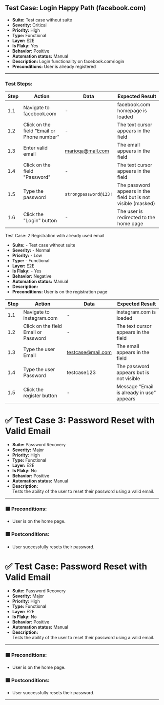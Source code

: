 ##  Test Case: Login Happy Path (facebook.com)

- **Suite:** Test case without suite  
- **Severity:** Critical  
- **Priority:** High  
- **Type:** Functional  
- **Layer:** E2E  
- **Is Flaky:** Yes  
- **Behavior:** Positive  
- **Automation status:** Manual  
- **Description:** Login functionality on facebook.com/login  
- **Preconditions:** User is already registered  

---

###  Test Steps:

| Step | Action | Data | Expected Result |
|------|--------|------|-----------------|
| 1.1 | Navigate to facebook.com | - | facebook.com homepage is loaded |
| 1.2 | Click on the field "Email or Phone number" | - | The text cursor appears in the field |
| 1.3 | Enter valid email | marioqa@mail.com | The email appears in the field |
| 1.4 | Click on the field "Password" | - | The text cursor appears in the field |
| 1.5 | Type the password | `strongpassword@123!` | The password appears in the field but is not visible (masked) |
| 1.6 | Click the "Login" button | - | The user is redirected to the home page |


Test Case: 2 Registration wtih already used email

- **Suite:** - Test case without suite  
- **Severity:** - Normal
- **Priority:** - Low
- **Type:** - Functional 
- **Layer:** E2E
- **Is Flaky:** - Yes
- **Behavior:** Negative
- **Automation status:** Manual
- **Description:** 
- **Preconditions:** User is on the registration page

  

  
 | Step | Action                      | Data            | Expected Result                              |
|-------|----------------------------|-----------------|---------------------------------------------|
| 1.1   | Navigate to instagram.com    | -               | instagram.com is loaded                      |
| 1.2   | Click on the field Email or Password | -       | The text cursor appears in the field        |
| 1.3   | Type the user Email          | testcase@mail.com | The email appears in the field               |
| 1.4   | Type the user Password       | testcase123      | The password appears but is not visible      |
| 1.5   | Click the register button    | -                | Message "Email is already in use" appears    |


# ✅ Test Case 3: Password Reset with Valid Email

- **Suite:** Password Recovery  
- **Severity:** Major  
- **Priority:** High  
- **Type:** Functional  
- **Layer:** E2E  
- **Is Flaky:** No  
- **Behavior:** Positive  
- **Automation status:** Manual  
- **Description:**  
Tests the ability of the user to reset their password using a valid email.

---

### 🟦 Preconditions:
- User is on the home page.

### 🟩 Postconditions:
- User successfully resets their password.

# ✅ Test Case: Password Reset with Valid Email

- **Suite:** Password Recovery  
- **Severity:** Major  
- **Priority:** High  
- **Type:** Functional  
- **Layer:** E2E  
- **Is Flaky:** No  
- **Behavior:** Positive  
- **Automation status:** Manual  
- **Description:**  
Tests the ability of the user to reset their password using a valid email.

---

### 🟦 Preconditions:
- User is on the home page.

### 🟩 Postconditions:
- User successfully resets their password.

---
